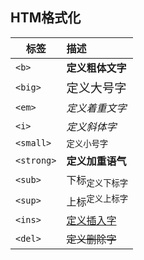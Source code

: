 ## HTM格式化
| 标签     | 描述 |
|------    |:----|
|`<b>`     |<b>定义粗体文字</b>      |
|`<big>`   |<big>定义大号字</big>      |
|`<em>`    |<em>定义着重文字</em>      |
|`<i>`     |<i>定义斜体字</i>        |
|`<small>` |<small>定义小号字</small>      |
|`<strong>`|<strong>定义加重语气</strong>    |
|`<sub>`   |下标<sub>定义下标字</sub>     |
|`<sup>`   |上标<sup>定义上标字</sub>      |
|`<ins>`   |<ins>定义插入字</ins>      |
|`<del>`   |<del>定义删除字</del>       |